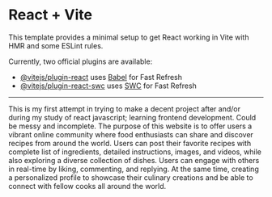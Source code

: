 # React + Vite

This template provides a minimal setup to get React working in Vite with HMR and some ESLint rules.

Currently, two official plugins are available:

- [@vitejs/plugin-react](https://github.com/vitejs/vite-plugin-react/blob/main/packages/plugin-react/README.md) uses [Babel](https://babeljs.io/) for Fast Refresh
- [@vitejs/plugin-react-swc](https://github.com/vitejs/vite-plugin-react-swc) uses [SWC](https://swc.rs/) for Fast Refresh


----------------------------------------------------------------

This is my first attempt in trying to make a decent project after and/or during my study of react javascript; learning frontend development. Could be messy and incomplete. The purpose of this website is to offer users a vibrant online community where food enthusiasts can share and discover recipes from around the world. Users can post their favorite recipes with complete list of ingredients, detailed instructions, images, and videos, while also exploring a diverse collection of dishes. Users can engage with others in real-time by liking, commenting, and replying. At the same time, creating a personalized profile to showcase their culinary creations and be able to connect with fellow cooks all around the world.
